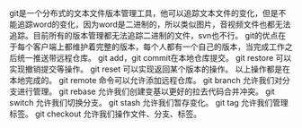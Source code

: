git是一个分布式的文本文件版本管理工具，他可以追踪文本文件的变化，但是不能追踪word的变化，因为word是二进制的，所以类似图片，音视频文件也都无法追踪。目前所有的版本管理都无法追踪二进制的文件，svn也不行。
git的优点在于每个客户端上都维护着完整的版本，每个人都有一个自己的版本，当完成工作之后统一推送带远程仓库。
git add，git commit在本地仓库提交。
git restore 可以实现撤销提交等操作。
git reset 可以实现返回某个版本的操作。
以上操作都是在本地完成的。
git remote 命令可以允许添加远程仓库。
git branch 允许我们对分支进行管理。
git rebase 允许我们创建变基以更好的拉去代码合并冲突。
git switch 允许我们切换分支。
git stash 允许我们暂存变化。
git tag 允许我们管理标签。
git checkout 允许我们操作文件、分支、标签。
